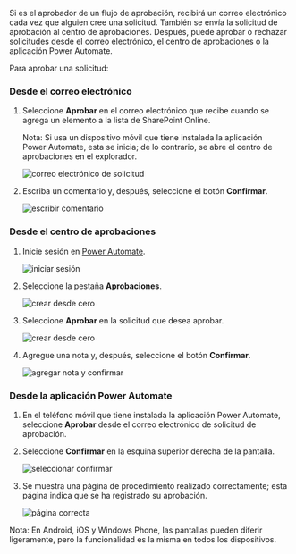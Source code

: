 Si es el aprobador de un flujo de aprobación, recibirá un correo electrónico cada vez que alguien cree una solicitud. También se envía la solicitud de aprobación al centro de aprobaciones. Después, puede aprobar o rechazar solicitudes desde el correo electrónico, el centro de aprobaciones o la aplicación Power Automate.

Para aprobar una solicitud:

### <a name="from-email"></a>Desde el correo electrónico
1. Seleccione **Aprobar** en el correo electrónico que recibe cuando se agrega un elemento a la lista de SharePoint Online.
   
     Nota: Si usa un dispositivo móvil que tiene instalada la aplicación Power Automate, esta se inicia; de lo contrario, se abre el centro de aprobaciones en el explorador.
   
    ![correo electrónico de solicitud](media/modern-approvals/email-approval-request.png)
2. Escriba un comentario y, después, seleccione el botón **Confirmar**.
   
    ![escribir comentario](media/modern-approvals/request-in-approval-center.png)

### <a name="from-the-approvals-center"></a>Desde el centro de aprobaciones
1. Inicie sesión en [Power Automate](https://flow.microsoft.com).
   
    ![iniciar sesión](media/modern-approvals/sign-in.png)
2. Seleccione la pestaña **Aprobaciones**.
   
    ![crear desde cero](media/modern-approvals/approvals-tab.png)
3. Seleccione **Aprobar** en la solicitud que desea aprobar.
   
    ![crear desde cero](media/modern-approvals/approvals-cards.png)
4. Agregue una nota y, después, seleccione el botón **Confirmar**.
   
    ![agregar nota y confirmar](media/modern-approvals/approval-selection-card.png)

### <a name="from-the-power-automate-app"></a>Desde la aplicación Power Automate
1. En el teléfono móvil que tiene instalada la aplicación Power Automate, seleccione **Aprobar** desde el correo electrónico de solicitud de aprobación.
2. Seleccione **Confirmar** en la esquina superior derecha de la pantalla.
   
    ![seleccionar confirmar](media/modern-approvals/mobile-approval.png)
3. Se muestra una página de procedimiento realizado correctamente; esta página indica que se ha registrado su aprobación.
   
    ![página correcta](media/modern-approvals/mobile-approval-confirmation.png)

Nota: En Android, iOS y Windows Phone, las pantallas pueden diferir ligeramente, pero la funcionalidad es la misma en todos los dispositivos.

